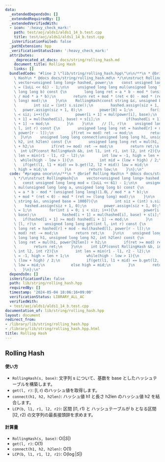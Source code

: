 ```yaml
---
data:
  _extendedDependsOn: []
  _extendedRequiredBy: []
  _extendedVerifiedWith:
  - icon: ':heavy_check_mark:'
    path: test/aoj/alds1/alds1_14_b.test.cpp
    title: test/aoj/alds1/alds1_14_b.test.cpp
  _isVerificationFailed: false
  _pathExtension: hpp
  _verificationStatusIcon: ':heavy_check_mark:'
  attributes:
    _deprecated_at_docs: docs/string/rolling_hash.md
    document_title: Rolling Hash
    links: []
  bundledCode: "#line 2 \"lib/string/rolling_hash.hpp\"\n\n/**\n * @brief Rolling\
    \ Hash\n * @docs docs/string/rolling_hash.md\n */\n\nstruct RollingHash{\n   \
    \ vector<unsigned long long> hashed, power;\n    const unsigned long long mod\
    \ = (1uLL << 61) - 1;\n\n    unsigned long long mul(unsigned long long a, unsigned\
    \ long long b) const {\n        long long ret = a * b - mod * (unsigned long long)(1.0L\
    \ / mod * a * b);\n        return ret + mod * (ret < 0) - mod * (ret >= (long\
    \ long) mod);\n    }\n\n    RollingHash(const string &s, unsigned base = 10007){\n\
    \        int siz = (int) s.size();\n        hashed.assign(siz + 1, 0);\n     \
    \   power.assign(siz + 1, 0);\n        power[0] = 1;\n        for(int i = 0; i\
    \ < siz; i++){\n            power[i + 1] = mul(power[i], base);\n            hashed[i\
    \ + 1] = mul(hashed[i], base) + s[i];\n            if(hashed[i + 1] >= mod) hashed[i\
    \ + 1] -= mod;\n        }\n    }\n\n    // [l, r)\n    unsigned long long get(int\
    \ l, int r) const {\n        unsigned long long ret = hashed[r] + mod - mul(hashed[l],\
    \ power[r - l]);\n        if(ret >= mod) ret -= mod;\n        return ret;\n  \
    \  }\n\n    unsigned long long connect(unsigned long long h1, unsigned long long\
    \ h2, int h2len) const {\n        unsigned long long ret = mul(h1, power[h2len])\
    \ + h2;\n        if(ret >= mod) ret -= mod;\n        return ret;\n    }\n\n  \
    \  int LCP(const RollingHash &b, int l1, int r1, int l2, int r2){\n        int\
    \ len = min(r1 - l1, r2 - l2);\n        int low = -1, high = len + 1;\n      \
    \  while(high - low > 1){\n            int mid = (low + high) / 2;\n         \
    \   if(get(l1, l1 + mid) == b.get(l2, l2 + mid)) low = mid;\n            else\
    \ high = mid;\n        }\n        return low;\n    }\n};\n"
  code: "#pragma once\n\n/**\n * @brief Rolling Hash\n * @docs docs/string/rolling_hash.md\n\
    \ */\n\nstruct RollingHash{\n    vector<unsigned long long> hashed, power;\n \
    \   const unsigned long long mod = (1uLL << 61) - 1;\n\n    unsigned long long\
    \ mul(unsigned long long a, unsigned long long b) const {\n        long long ret\
    \ = a * b - mod * (unsigned long long)(1.0L / mod * a * b);\n        return ret\
    \ + mod * (ret < 0) - mod * (ret >= (long long) mod);\n    }\n\n    RollingHash(const\
    \ string &s, unsigned base = 10007){\n        int siz = (int) s.size();\n    \
    \    hashed.assign(siz + 1, 0);\n        power.assign(siz + 1, 0);\n        power[0]\
    \ = 1;\n        for(int i = 0; i < siz; i++){\n            power[i + 1] = mul(power[i],\
    \ base);\n            hashed[i + 1] = mul(hashed[i], base) + s[i];\n         \
    \   if(hashed[i + 1] >= mod) hashed[i + 1] -= mod;\n        }\n    }\n\n    //\
    \ [l, r)\n    unsigned long long get(int l, int r) const {\n        unsigned long\
    \ long ret = hashed[r] + mod - mul(hashed[l], power[r - l]);\n        if(ret >=\
    \ mod) ret -= mod;\n        return ret;\n    }\n\n    unsigned long long connect(unsigned\
    \ long long h1, unsigned long long h2, int h2len) const {\n        unsigned long\
    \ long ret = mul(h1, power[h2len]) + h2;\n        if(ret >= mod) ret -= mod;\n\
    \        return ret;\n    }\n\n    int LCP(const RollingHash &b, int l1, int r1,\
    \ int l2, int r2){\n        int len = min(r1 - l1, r2 - l2);\n        int low\
    \ = -1, high = len + 1;\n        while(high - low > 1){\n            int mid =\
    \ (low + high) / 2;\n            if(get(l1, l1 + mid) == b.get(l2, l2 + mid))\
    \ low = mid;\n            else high = mid;\n        }\n        return low;\n \
    \   }\n};\n"
  dependsOn: []
  isVerificationFile: false
  path: lib/string/rolling_hash.hpp
  requiredBy: []
  timestamp: '2024-05-04 18:06:16+09:00'
  verificationStatus: LIBRARY_ALL_AC
  verifiedWith:
  - test/aoj/alds1/alds1_14_b.test.cpp
documentation_of: lib/string/rolling_hash.hpp
layout: document
redirect_from:
- /library/lib/string/rolling_hash.hpp
- /library/lib/string/rolling_hash.hpp.html
title: Rolling Hash
---
```

## Rolling Hash

#### 使い方

- `RollingHash(s, base)`: 文字列 s について、基数を base としたハッシュテーブルを構築します。
- `get(l, r)`: [l, r) のハッシュ値を取得します。
- `connect(h1, h2, h2len)`: ハッシュ値 h1 と長さ h2len のハッシュ値 h2 を結合します。
- `LCP(b, l1, r1, l2, r2)`: 区間 [l1, r1) と ハッシュテーブルが b となる区間 [l2, r2) の文字列の最長接頭辞を求めます。

#### 計算量

- `RollingHash(s, base)`: $\mathrm{O}(\lvert S\lvert)$
- `get(l, r)`: $\mathrm{O}(1)$
- `connect(h1, h2, h2len)`: $\mathrm{O}(1)$
- `LCP(b, l1, r1, l2, r2)`: $\mathrm{O}(\log \lvert S\lvert)$